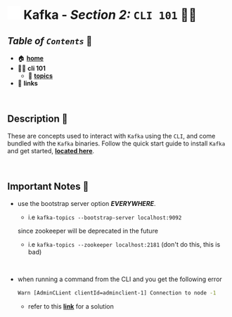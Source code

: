 # <img src="../assets/img/kafka.png" width="30px"> **Kafka** - ***Section 2:*** `CLI 101` 👩‍💻

## ***Table*** *of* ***`Contents`*** 📜

* 🏠 [**home**](../README.md)
* 👩‍💻 **cli 101**
  * 🚿 [**topics**](topics-cli/README.md)
* 🔗 **links**

<br />

## **Description** 👀

These are concepts used to interact with `Kafka` using the `CLI`, and come bundled with the `Kafka` binaries. Follow the quick start guide to install `Kafka` and get started, [**located here**](../00-resources/README.md#kafka-setup-).

<br>

## Important Notes 📝

* use the bootstrap server option ***EVERYWHERE***.

  * i.e `kafka-topics --bootstrap-server localhost:9092`

  since zookeeper will be deprecated in the future

  * i.e `kafka-topics --zookeeper localhost:2181` (don't do this, this is bad)

<br>

* when running a command from the CLI and you get the following error

  ```bash
  Warn [AdminCLient clientId=adminclient-1] Connection to node -1
  ```

  * refer to this [**link**](../00-resources/README.md#kafka-troubleshooting-) for a solution
